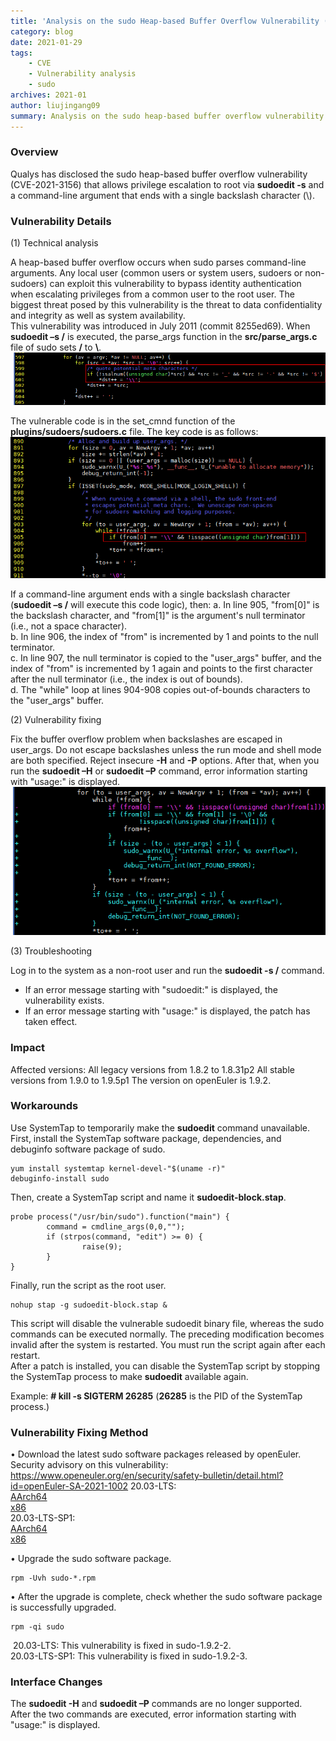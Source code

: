 ```yaml
---
title: 'Analysis on the sudo Heap-based Buffer Overflow Vulnerability (CVE-2021-3156)'
category: blog 
date: 2021-01-29
tags: 
    - CVE
    - Vulnerability analysis
    - sudo
archives: 2021-01
author: liujingang09
summary: Analysis on the sudo heap-based buffer overflow vulnerability (CVE-2021-3156)
---
```

### Overview
Qualys has disclosed the sudo heap-based buffer overflow vulnerability (CVE-2021-3156) that allows privilege escalation to root via **sudoedit -s** and a command-line argument that ends with a single backslash character (\\).  
### Vulnerability Details
(1) Technical analysis

A heap-based buffer overflow occurs when sudo parses command-line arguments. Any local user (common users or system users, sudoers or non-sudoers) can exploit this vulnerability to bypass identity authentication when escalating privileges from a common user to the root user. The biggest threat posed by this vulnerability is the threat to data confidentiality and integrity as well as system availability.  
This vulnerability was introduced in July 2011 (commit 8255ed69). When **sudoedit –s /** is executed, the parse_args function in the **src/parse_args.c** file of sudo sets **/** to **\\**.  
 <img src="./2021-01-29-images/code1.png">

The vulnerable code is in the set_cmnd function of the **plugins/sudoers/sudoers.c** file. The key code is as follows:  
 <img src="./2021-01-29-images/code2.png">

If a command-line argument ends with a single backslash character (**sudoedit –s /** will execute this code logic), then:
a. In line 905, "from[0]" is the backslash character, and "from[1]" is the argument's null terminator (i.e., not a space character).  
b. In line 906, the index of "from" is incremented by 1 and points to the null terminator.    
c. In line 907, the null terminator is copied to the "user_args" buffer, and the index of "from" is incremented by 1 again and points to the first character after the null terminator (i.e., the index is out of bounds).  
d. The "while" loop at lines 904-908 copies out-of-bounds characters to the "user_args" buffer.

(2) Vulnerability fixing

Fix the buffer overflow problem when backslashes are escaped in user_args. Do not escape backslashes unless the run mode and shell mode are both specified. Reject insecure **-H** and **-P** options. After that, when you run the **sudoedit –H** or **sudoedit –P** command, error information starting with "usage:" is displayed.  
<img src="./2021-01-29-images/code3.png">

(3) Troubleshooting

Log in to the system as a non-root user and run the **sudoedit -s /** command.  

- If an error message starting with "sudoedit:" is displayed, the vulnerability exists.
- If an error message starting with "usage:" is displayed, the patch has taken effect.  

### Impact
Affected versions:
           All legacy versions from 1.8.2 to 1.8.31p2
           All stable versions from 1.9.0 to 1.9.5p1
The version on openEuler is 1.9.2.

### Workarounds
Use SystemTap to temporarily make the **sudoedit** command unavailable.  
First, install the SystemTap software package, dependencies, and debuginfo software package of sudo.   

```
yum install systemtap kernel-devel-"$(uname -r)"
debuginfo-install sudo
```

Then, create a SystemTap script and name it **sudoedit-block.stap**.  

```
probe process("/usr/bin/sudo").function("main") {
        command = cmdline_args(0,0,"");        
        if (strpos(command, "edit") >= 0) {                
                raise(9);        
        }
}
```

Finally, run the script as the root user.  

```
nohup stap -g sudoedit-block.stap &
```

This script will disable the vulnerable sudoedit binary file, whereas the sudo commands can be executed normally. The preceding modification becomes invalid after the system is restarted. You must run the script again after each restart.  
After a patch is installed, you can disable the SystemTap script by stopping the SystemTap process to make **sudoedit** available again.  

Example: **# kill -s SIGTERM 26285** (**26285** is the PID of the SystemTap process.)

### Vulnerability Fixing Method
•	Download the latest sudo software packages released by openEuler.   
	Security advisory on this vulnerability: https://www.openeuler.org/en/security/safety-bulletin/detail.html?id=openEuler-SA-2021-1002 
	20.03-LTS:   
		[AArch64](https://repo.openeuler.org/openEuler-20.03-LTS/update/aarch64/Packages)   
		[x86](https://repo.openeuler.org/openEuler-20.03-LTS/update/x86_64/Packages)   
	20.03-LTS-SP1:   
		[AArch64](https://repo.openeuler.org/openEuler-20.03-LTS-SP1/update/aarch64/Packages/)   
		[x86](https://repo.openeuler.org/openEuler-20.03-LTS-SP1/update/x86_64/Packages/)

•	Upgrade the sudo software package.

```
rpm -Uvh sudo-*.rpm
```

•	After the upgrade is complete, check whether the sudo software package is successfully upgraded.

```
rpm -qi sudo
```

​	20.03-LTS: This vulnerability is fixed in sudo-1.9.2-2.  
​	20.03-LTS-SP1: This vulnerability is fixed in sudo-1.9.2-3.

### Interface Changes
The **sudoedit -H** and **sudoedit –P** commands are no longer supported.  
After the two commands are executed, error information starting with "usage:" is displayed.

